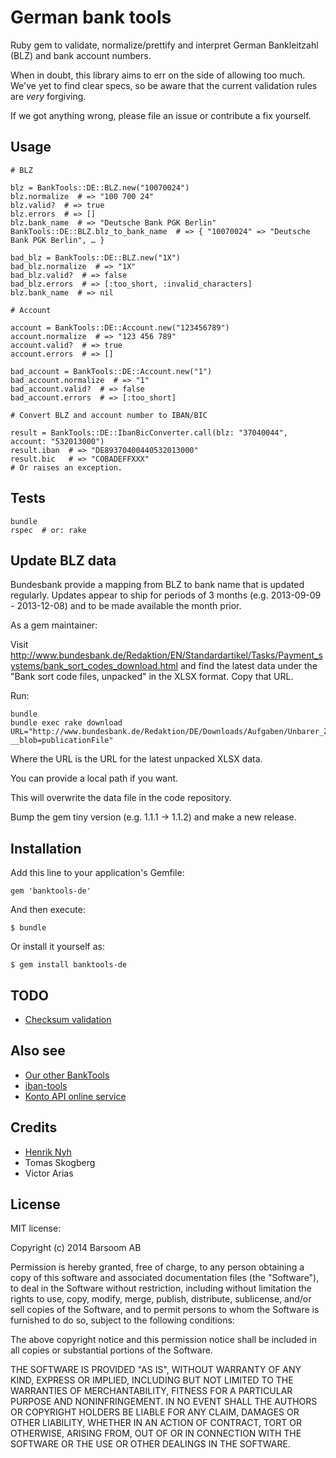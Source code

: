 # German bank tools

Ruby gem to validate, normalize/prettify and interpret German Bankleitzahl (BLZ) and bank account numbers.

When in doubt, this library aims to err on the side of allowing too much. We've yet to find clear specs, so be aware that the current validation rules are *very* forgiving.

If we got anything wrong, please file an issue or contribute a fix yourself.


## Usage

    # BLZ

    blz = BankTools::DE::BLZ.new("10070024")
    blz.normalize  # => "100 700 24"
    blz.valid?  # => true
    blz.errors  # => []
    blz.bank_name  # => "Deutsche Bank PGK Berlin"
    BankTools::DE::BLZ.blz_to_bank_name  # => { "10070024" => "Deutsche Bank PGK Berlin", … }

    bad_blz = BankTools::DE::BLZ.new("1X")
    bad_blz.normalize  # => "1X"
    bad_blz.valid?  # => false
    bad_blz.errors  # => [:too_short, :invalid_characters]
    blz.bank_name  # => nil

    # Account

    account = BankTools::DE::Account.new("123456789")
    account.normalize  # => "123 456 789"
    account.valid?  # => true
    account.errors  # => []

    bad_account = BankTools::DE::Account.new("1")
    bad_account.normalize  # => "1"
    bad_account.valid?  # => false
    bad_account.errors  # => [:too_short]

    # Convert BLZ and account number to IBAN/BIC

    result = BankTools::DE::IbanBicConverter.call(blz: "37040044", account: "532013000")
    result.iban  # => "DE89370400440532013000"
    result.bic   # => "COBADEFFXXX"
    # Or raises an exception.

## Tests

    bundle
    rspec  # or: rake


## Update BLZ data

Bundesbank provide a mapping from BLZ to bank name that is updated regularly. Updates appear to ship for periods of 3 months (e.g. 2013-09-09 - 2013-12-08) and to be made available the month prior.

As a gem maintainer:

Visit <http://www.bundesbank.de/Redaktion/EN/Standardartikel/Tasks/Payment_systems/bank_sort_codes_download.html> and find the latest data under the "Bank sort code files, unpacked" in the XLSX format. Copy that URL.

Run:

    bundle
    bundle exec rake download URL="http://www.bundesbank.de/Redaktion/DE/Downloads/Aufgaben/Unbarer_Zahlungsverkehr/Bankleitzahlen/2017_03_05/blz_2016_12_05_xls.xlsx?__blob=publicationFile"

Where the URL is the URL for the latest unpacked XLSX data.

You can provide a local path if you want.

This will overwrite the data file in the code repository.

Bump the gem tiny version (e.g. 1.1.1 -> 1.1.2) and make a new release.


## Installation

Add this line to your application's Gemfile:

    gem 'banktools-de'

And then execute:

    $ bundle

Or install it yourself as:

    $ gem install banktools-de


## TODO

* [Checksum validation](http://www.bundesbank.de/Navigation/DE/Kerngeschaeftsfelder/Unbarer_Zahlungsverkehr/Pruefzifferberechnung/pruefzifferberechnung.html)


## Also see

- [Our other BankTools](https://github.com/barsoom?q=banktools)
- [iban-tools](https://github.com/iulianu/iban-tools)
- [Konto API online service](https://www.kontoapi.de)


## Credits

* [Henrik Nyh](http://henrik.nyh.se)
* Tomas Skogberg
* Victor Arias

## License

MIT license:

Copyright (c) 2014 Barsoom AB

Permission is hereby granted, free of charge, to any person obtaining
a copy of this software and associated documentation files (the
"Software"), to deal in the Software without restriction, including
without limitation the rights to use, copy, modify, merge, publish,
distribute, sublicense, and/or sell copies of the Software, and to
permit persons to whom the Software is furnished to do so, subject to
the following conditions:

The above copyright notice and this permission notice shall be
included in all copies or substantial portions of the Software.

THE SOFTWARE IS PROVIDED "AS IS", WITHOUT WARRANTY OF ANY KIND,
EXPRESS OR IMPLIED, INCLUDING BUT NOT LIMITED TO THE WARRANTIES OF
MERCHANTABILITY, FITNESS FOR A PARTICULAR PURPOSE AND
NONINFRINGEMENT. IN NO EVENT SHALL THE AUTHORS OR COPYRIGHT HOLDERS BE
LIABLE FOR ANY CLAIM, DAMAGES OR OTHER LIABILITY, WHETHER IN AN ACTION
OF CONTRACT, TORT OR OTHERWISE, ARISING FROM, OUT OF OR IN CONNECTION
WITH THE SOFTWARE OR THE USE OR OTHER DEALINGS IN THE SOFTWARE.
